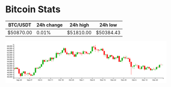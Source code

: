 # Bitcoin Stats

BTC/USDT|24h change|24h high|24h low|
|---|---|---|---|
|$50870.00|0.01%|$51810.00|$50384.43|

<img src="./chart.svg">

